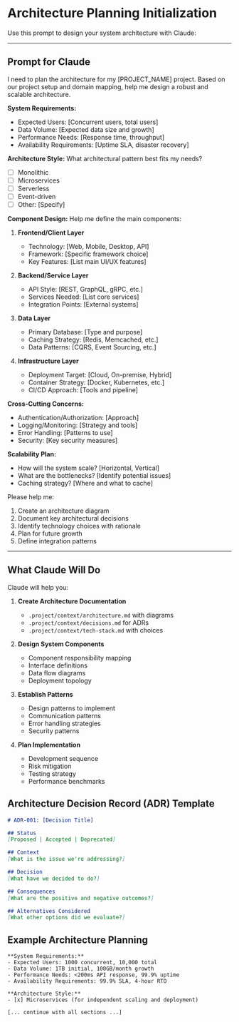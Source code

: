 # Architecture Planning Initialization

Use this prompt to design your system architecture with Claude:

---

## Prompt for Claude

I need to plan the architecture for my [PROJECT_NAME] project. Based on our project setup and domain mapping, help me design a robust and scalable architecture.

**System Requirements:**
- Expected Users: [Concurrent users, total users]
- Data Volume: [Expected data size and growth]
- Performance Needs: [Response time, throughput]
- Availability Requirements: [Uptime SLA, disaster recovery]

**Architecture Style:**
What architectural pattern best fits my needs?
- [ ] Monolithic
- [ ] Microservices
- [ ] Serverless
- [ ] Event-driven
- [ ] Other: [Specify]

**Component Design:**
Help me define the main components:

1. **Frontend/Client Layer**
   - Technology: [Web, Mobile, Desktop, API]
   - Framework: [Specific framework choice]
   - Key Features: [List main UI/UX features]

2. **Backend/Service Layer**
   - API Style: [REST, GraphQL, gRPC, etc.]
   - Services Needed: [List core services]
   - Integration Points: [External systems]

3. **Data Layer**
   - Primary Database: [Type and purpose]
   - Caching Strategy: [Redis, Memcached, etc.]
   - Data Patterns: [CQRS, Event Sourcing, etc.]

4. **Infrastructure Layer**
   - Deployment Target: [Cloud, On-premise, Hybrid]
   - Container Strategy: [Docker, Kubernetes, etc.]
   - CI/CD Approach: [Tools and pipeline]

**Cross-Cutting Concerns:**
- Authentication/Authorization: [Approach]
- Logging/Monitoring: [Strategy and tools]
- Error Handling: [Patterns to use]
- Security: [Key security measures]

**Scalability Plan:**
- How will the system scale? [Horizontal, Vertical]
- What are the bottlenecks? [Identify potential issues]
- Caching strategy? [Where and what to cache]

Please help me:
1. Create an architecture diagram
2. Document key architectural decisions
3. Identify technology choices with rationale
4. Plan for future growth
5. Define integration patterns

---

## What Claude Will Do

Claude will help you:

1. **Create Architecture Documentation**
   - `.project/context/architecture.md` with diagrams
   - `.project/context/decisions.md` for ADRs
   - `.project/context/tech-stack.md` with choices

2. **Design System Components**
   - Component responsibility mapping
   - Interface definitions
   - Data flow diagrams
   - Deployment topology

3. **Establish Patterns**
   - Design patterns to implement
   - Communication patterns
   - Error handling strategies
   - Security patterns

4. **Plan Implementation**
   - Development sequence
   - Risk mitigation
   - Testing strategy
   - Performance benchmarks

## Architecture Decision Record (ADR) Template

```markdown
# ADR-001: [Decision Title]

## Status
[Proposed | Accepted | Deprecated]

## Context
[What is the issue we're addressing?]

## Decision
[What have we decided to do?]

## Consequences
[What are the positive and negative outcomes?]

## Alternatives Considered
[What other options did we evaluate?]
```

## Example Architecture Planning

```
**System Requirements:**
- Expected Users: 1000 concurrent, 10,000 total
- Data Volume: 1TB initial, 100GB/month growth
- Performance Needs: <200ms API response, 99.9% uptime
- Availability Requirements: 99.9% SLA, 4-hour RTO

**Architecture Style:**
- [x] Microservices (for independent scaling and deployment)

[... continue with all sections ...]
```